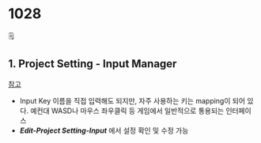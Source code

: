 # 1028

🗒️

## 1. Project Setting - Input Manager

[참고](https://flowtree.tistory.com/13)

- Input Key 이름을 직접 입력해도 되지만, 자주 사용하는 키는 mapping이 되어 있다. 예컨대 WASD나 마우스 좌우클릭 등 게임에서 일반적으로 통용되는 인터페이스
- ***Edit-Project Setting-Input*** 에서 설정 확인 및 수정 가능